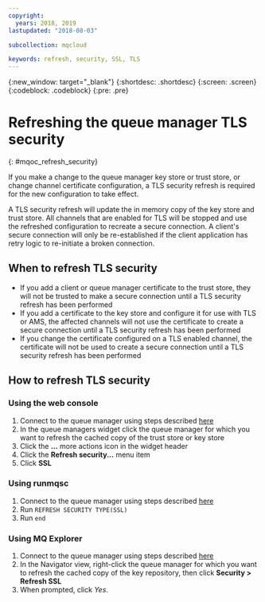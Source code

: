```yaml
---
copyright:
  years: 2018, 2019
lastupdated: "2018-08-03"

subcollection: mqcloud

keywords: refresh, security, SSL, TLS
---
```


{:new_window: target="_blank"}
{:shortdesc: .shortdesc}
{:screen: .screen}
{:codeblock: .codeblock}
{:pre: .pre}

# Refreshing the queue manager TLS security
{: #mqoc_refresh_security}

If you make a change to the queue manager key store or trust store, or change channel certificate configuration, a TLS security refresh is required for the new configuration to take effect.

A TLS security refresh will update the in memory copy of the key store and trust store.  All channels that are enabled for TLS will be stopped and use the refreshed configuration to recreate a secure connection.  A client's secure connection will only be re-established if the client application has retry logic to re-initiate a broken connection.

## When to refresh TLS security

* If you add a client or queue manager certificate to the trust store, they will not be trusted to make a secure connection until a TLS security refresh has been performed
* If you add a certificate to the key store and configure it for use with TLS or AMS, the affected channels will not use the certificate to create a secure connection until a TLS security refresh has been performed
* If you change the certificate configured on a TLS enabled channel, the certificate will not be used to create a secure connection until a TLS security refresh has been performed

## How to refresh TLS security

### Using the web console
1. Connect to the queue manager using steps described [here](/docs/services/mqcloud?topic=mqcloud-mqoc_admin_mqweb#connect_mqoc_admin_mqweb)
2. In the queue managers widget click the queue manager for which you want to refresh the cached copy of the trust store or key store
3. Click the **...** more actions icon in the widget header
4. Click the **Refresh security...** menu item
5. Click **SSL**

### Using runmqsc
1. Connect to the queue manager using steps described [here](/docs/services/mqcloud?topic=mqcloud-mqoc_admin_mqcli#connect_mqoc_admin_mqcli)
2. Run `REFRESH SECURITY TYPE(SSL)`
3. Run `end`

### Using MQ Explorer
1. Connect to the queue manager using steps described [here](/docs/services/mqcloud?topic=mqcloud-mqoc_admin_mqexp#connect_mqoc_admin_mqexp)
2. In the Navigator view, right-click the queue manager for which you want to refresh the cached copy of the key repository, then click **Security > Refresh SSL**
3. When prompted, click *Yes*.
